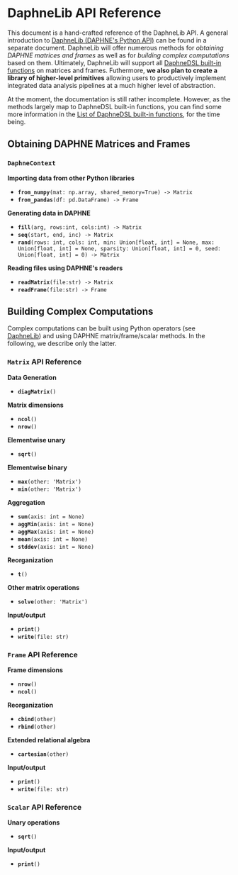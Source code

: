 <!--
Copyright 2023 The DAPHNE Consortium

Licensed under the Apache License, Version 2.0 (the "License");
you may not use this file except in compliance with the License.
You may obtain a copy of the License at

    http://www.apache.org/licenses/LICENSE-2.0

Unless required by applicable law or agreed to in writing, software
distributed under the License is distributed on an "AS IS" BASIS,
WITHOUT WARRANTIES OR CONDITIONS OF ANY KIND, either express or implied.
See the License for the specific language governing permissions and
limitations under the License.
-->

# DaphneLib API Reference

This document is a hand-crafted reference of the DaphneLib API.
A general introduction to [DaphneLib (DAPHNE's Python API)](/doc/DaphneLib.md) can be found in a separate document.
DaphneLib will offer numerous methods for *obtaining DAPHNE matrices and frames* as well as for *building complex computations* based on them.
Ultimately, DaphneLib will support all [DaphneDSL built-in functions](/doc/DaphneDSLBuiltins.md) on matrices and frames.
Futhermore, **we also plan to create a library of higher-level primitives** allowing users to productively implement integrated data analysis pipelines at a much higher level of abstraction.

At the moment, the documentation is still rather incomplete.
However, as the methods largely map to DaphneDSL built-in functions, you can find some more information in the [List of DaphneDSL built-in functions](/doc/DaphneDSLBuiltins.md), for the time being.

## Obtaining DAPHNE Matrices and Frames

### `DaphneContext`

**Importing data from other Python libraries**

- **`from_numpy`**`(mat: np.array, shared_memory=True) -> Matrix`
- **`from_pandas`**`(df: pd.DataFrame) -> Frame`
  
**Generating data in DAPHNE**

- **`fill`**`(arg, rows:int, cols:int) -> Matrix`
- **`seq`**`(start, end, inc) -> Matrix`
- **`rand`**`(rows: int, cols: int, min: Union[float, int] = None, max: Union[float, int] = None, sparsity: Union[float, int] = 0, seed: Union[float, int] = 0) -> Matrix`

**Reading files using DAPHNE's readers**

- **`readMatrix`**`(file:str) -> Matrix`
- **`readFrame`**`(file:str) -> Frame`

## Building Complex Computations

Complex computations can be built using Python operators (see [DaphneLib](/doc/DaphneLib.md)) and using DAPHNE matrix/frame/scalar methods.
In the following, we describe only the latter.

### `Matrix` API Reference

**Data Generation**

- **`diagMatrix`**`()`

**Matrix dimensions**

- **`ncol`**`()`
- **`nrow`**`()`

**Elementwise unary**

- **`sqrt`**`()`

**Elementwise binary**

- **`max`**`(other: 'Matrix')`
- **`min`**`(other: 'Matrix')`

**Aggregation**

- **`sum`**`(axis: int = None)`
- **`aggMin`**`(axis: int = None)`
- **`aggMax`**`(axis: int = None)`
- **`mean`**`(axis: int = None)`
- **`stddev`**`(axis: int = None)`

**Reorganization**

- **`t`**`()`

**Other matrix operations**

- **`solve`**`(other: 'Matrix')`

**Input/output**

- **`print`**`()`
- **`write`**`(file: str)`

### `Frame` API Reference

**Frame dimensions**

- **`nrow`**`()`
- **`ncol`**`()`

**Reorganization**

- **`cbind`**`(other)`
- **`rbind`**`(other)`

**Extended relational algebra**

- **`cartesian`**`(other)`

**Input/output**

- **`print`**`()`
- **`write`**`(file: str)`

### `Scalar` API Reference

**Unary operations**

- **`sqrt`**`()`

**Input/output**

- **`print`**`()`